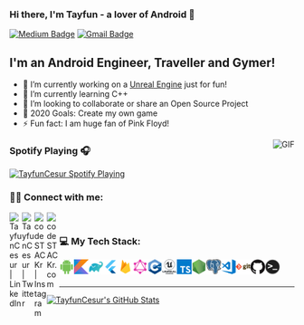### Hi there, I'm Tayfun - a lover of Android 👋

[![Medium Badge](https://img.shields.io/badge/-@TCesur-03a57a?style=flat-square&labelColor=000000&logo=Medium&link=https://medium.com/@TCesur/)](https://medium.com/@TCesur/)
[![Gmail Badge](https://img.shields.io/badge/-tayfuncesur35@gmail.com-c14438?style=flat-square&logo=Gmail&logoColor=white&link=mailto:tayfuncesur35@gmail.com)](mailto:tayfuncesur35@gmail.com)

## I'm an Android Engineer, Traveller and Gymer!

- 🔭  I’m currently working on a [Unreal Engine](https://www.unrealengine.com/en-US/) just for fun!
- 🌱  I’m currently learning C++ 
- 👯  I’m looking to collaborate or share an Open Source Project
- 🥅  2020 Goals: Create my own game
- ⚡  Fun fact: I am huge fan of Pink Floyd!
  
<img align="right" alt="GIF" src="https://i.pinimg.com/originals/e4/26/70/e426702edf874b181aced1e2fa5c6cde.gif" />

### Spotify Playing 🎧
[<img src="https://now-playing-codestackr.vercel.app/api/spotify-playing" alt="TayfunCesur Spotify Playing" width="350" />](https://open.spotify.com/user/tyfn35)

### 🤝🏻 Connect with me:

[<img align="left" alt="TayfunCesur | LinkedIn" width="22px" src="https://seeklogo.com/images/L/linkedin-in-icon-logo-2E34704F04-seeklogo.com.png" />](https://www.linkedin.com/in/tayfun-cesur-353958157/)
[<img align="left" alt="TayfunCesur | Twitter" width="22px" src="https://seeklogo.com/images/T/twitter-2012-positive-logo-916EDF1309-seeklogo.com.png" />](https://twitter.com/CesurTayfun35)
[<img align="left" alt="codeSTACKr | Instagram" width="22px" src="https://img.favpng.com/9/25/24/computer-icons-instagram-logo-sticker-png-favpng-LZmXr3KPyVbr8LkxNML458QV3.jpg" />](https://www.instagram.com/cesurtayfunn/)
[<img align="left" alt="codeSTACKr.com" width="22px" src="https://img.shields.io/badge/TAYFUNCESUR.COM-Old-lightgrey" />](http://tayfuncesur.com)

<br />

### :computer: My Tech Stack:

[<img align="left" alt="Android" width="26px" src="https://raw.githubusercontent.com/github/explore/80688e429a7d4ef2fca1e82350fe8e3517d3494d/topics/android/android.png" />](https://github.com/topics/android)
[<img align="left" alt="Kotlin" width="26px" src="https://raw.githubusercontent.com/github/explore/80688e429a7d4ef2fca1e82350fe8e3517d3494d/topics/kotlin/kotlin.png" />](https://github.com/topics/kotlin)
[<img align="left" alt="Gradle" width="26px" src="https://raw.githubusercontent.com/github/explore/80688e429a7d4ef2fca1e82350fe8e3517d3494d/topics/gradle/gradle.png" />](https://github.com/topics/gradle)
[<img align="left" alt="Flutter" width="26px" src="https://raw.githubusercontent.com/github/explore/80688e429a7d4ef2fca1e82350fe8e3517d3494d/topics/flutter/flutter.png" />](https://github.com/topics/flutter)
[<img align="left" alt="Firebase" width="26px" src="https://raw.githubusercontent.com/github/explore/80688e429a7d4ef2fca1e82350fe8e3517d3494d/topics/firebase/firebase.png" />](https://github.com/topics/firebase)
[<img align="left" alt="GraphQL" width="26px" src="https://raw.githubusercontent.com/github/explore/80688e429a7d4ef2fca1e82350fe8e3517d3494d/topics/graphql/graphql.png" />](https://github.com/topics/graphql)
[<img align="left" alt="C++" width="26px" src="https://raw.githubusercontent.com/github/explore/80688e429a7d4ef2fca1e82350fe8e3517d3494d/topics/cpp/cpp.png" />](https://github.com/topics/cpp)
[<img align="left" alt="Unreal" width="26px" src="https://raw.githubusercontent.com/github/explore/80688e429a7d4ef2fca1e82350fe8e3517d3494d/topics/unreal-engine/unreal-engine.png" />](https://github.com/topics/unreal-engine)
[<img align="left" alt="TypeScript" width="26px" src="https://raw.githubusercontent.com/github/explore/80688e429a7d4ef2fca1e82350fe8e3517d3494d/topics/typescript/typescript.png" />](https://github.com/topics/typescript)
[<img align="left" alt="Node.js" width="26px" src="https://raw.githubusercontent.com/github/explore/80688e429a7d4ef2fca1e82350fe8e3517d3494d/topics/nodejs/nodejs.png" />](https://github.com/topics/nodejs)
[<img align="left" alt="PostgreSQL" width="26px" src="https://raw.githubusercontent.com/github/explore/80688e429a7d4ef2fca1e82350fe8e3517d3494d/topics/postgresql/postgresql.png" />]([https://github.com/topics/postgresql)
[<img align="left" alt="Visual Studio Code" width="26px" src="https://raw.githubusercontent.com/github/explore/80688e429a7d4ef2fca1e82350fe8e3517d3494d/topics/visual-studio-code/visual-studio-code.png" />](https://github.com/topics/visual-studio-code)
[<img align="left" alt="Git" width="26px" src="https://raw.githubusercontent.com/github/explore/80688e429a7d4ef2fca1e82350fe8e3517d3494d/topics/git/git.png" />](https://github.com/topics/git)
[<img align="left" alt="GitHub" width="26px" src="https://raw.githubusercontent.com/github/explore/78df643247d429f6cc873026c0622819ad797942/topics/github/github.png" />](https://github.com)
[<img align="left" alt="Terminal" width="26px" src="https://raw.githubusercontent.com/github/explore/80688e429a7d4ef2fca1e82350fe8e3517d3494d/topics/terminal/terminal.png" />](https://github.com/topics/terminal)

<br />
<br />

---
[![TayfunCesur's GitHub Stats](https://github-readme-stats.vercel.app/api?username=TayfunCesur&show_icons=true)](https://github.com/TayfunCesur)
